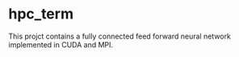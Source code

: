 # hpc_term
This projct contains a fully connected feed forward neural network implemented in CUDA and MPI.
